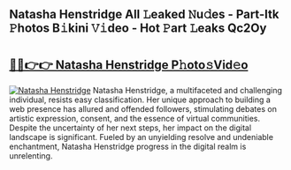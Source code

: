 ## Natasha Henstridge All 𝙻eaked 𝙽u𝚍es - Part-Itk 𝙿hotos B𝚒kini 𝚅𝚒deo - Hot 𝙿art 𝙻eaks Qc2Oy

# <h2><a href="http://ld0ebzb.urlbe.top/?page=Natasha+Henstridge">🔗🔗👉👉 Natasha Henstridge P𝚑oto𝚜Vid𝚎o</a></h2>

[![Natasha Henstridge](https://i.imgur.com/eBuTRDB.gif)](http://ld0ebzb.urlbe.top/?page=Natasha+Henstridge)
Natasha Henstridge, a multifaceted and challenging individual, resists easy classification. Her unique approach to building a web presence has allured and offended followers, stimulating debates on artistic expression, consent, and the essence of virtual communities. Despite the uncertainty of her next steps, her impact on the digital landscape is significant. Fueled by an unyielding resolve and undeniable enchantment, Natasha Henstridge progress in the digital realm is unrelenting.
